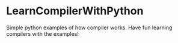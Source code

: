 # LearnCompilerWithPython

Simple python examples of how compiler works. Have fun learning compilers with the examples!


